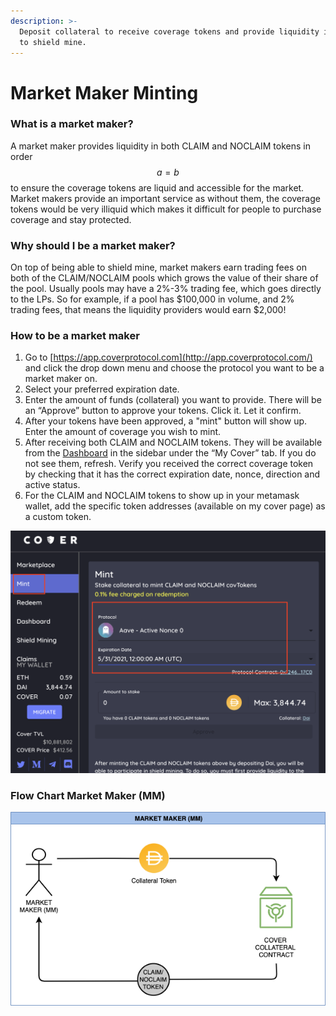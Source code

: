 ```yaml
---
description: >-
  Deposit collateral to receive coverage tokens and provide liquidity in order
  to shield mine.
---
```


# Market Maker Minting

### What is a market maker?

A market maker provides liquidity in both CLAIM and NOCLAIM tokens in order $$a = b$$ to ensure the coverage tokens are liquid and accessible for the market. Market makers provide an important service as without them, the coverage tokens would be very illiquid which makes it difficult for people to purchase coverage and stay protected.

### Why should I be a market maker?   

On top of being able to shield mine, market makers earn trading fees on both of the CLAIM/NOCLAIM pools which grows the value of their share of the pool. Usually pools may have a 2%-3% trading fee, which goes directly to the LPs. So for example, if a pool has $100,000 in volume, and 2% trading fees, that means the liquidity providers would earn $2,000!

### How to be a market maker 

1. Go to [https://app.coverprotocol.com](http://app.coverprotocol.com/) and click the drop down menu and choose the protocol you want to be a market maker on.
2. Select your preferred expiration date.
3. Enter the amount of funds \(collateral\) you want to provide. There will be an “Approve” button to approve your tokens. Click it. Let it confirm. 
4. After your tokens have been approved, a "mint" button will show up. Enter the amount of coverage you wish to mint.
5. After receiving both CLAIM and NOCLAIM tokens. They will be available from the [Dashboard](https://app.coverprotocol.com/app/dashboard) in the sidebar under the “My Cover” tab. If you do not see them, refresh. Verify you received the correct coverage token by checking that it has the correct expiration date, nonce, direction and active status.
6. For the CLAIM and NOCLAIM tokens to show up in your metamask wallet, add the specific token addresses \(available on my cover page\) as a custom token.

![](../.gitbook/assets/screen-shot-2020-12-02-at-10.47.59-pm%20%281%29.png)

###                             Flow Chart Market Maker \(MM\)   

![Flowchart - Market Maker \(MM\)](../.gitbook/assets/1.png)






